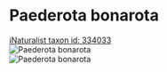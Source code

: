 
Paederota bonarota
==================
  
[iNaturalist taxon id: 334033](https://www.inaturalist.org/taxa/334033)  
![Paederota bonarota](https://inaturalist-open-data.s3.amazonaws.com/photos/148113464/medium.jpg)  
![Paederota bonarota](https://inaturalist-open-data.s3.amazonaws.com/photos/148113523/medium.jpg)